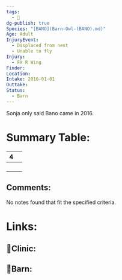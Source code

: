 ```yaml
---
tags:
  - 🦅
dg-publish: true
Species: "[BANO](Barn-Owl-(BANO).md)"
Age: Adult
InjuryEvent:
  - Displaced from nest
  - Unable to fly
Injury:
  - FX R Wing
Finder: 
Location: 
Intake: 2016-01-01
Outtake: 
Status:
  - Barn
---
```

Sonja only said Bano came in 2016.

# Summary Table:

<div><table class="dataview table-view-table"><thead class="table-view-thead"><tr class="table-view-tr-header"><th class="table-view-th"><span></span><span class="dataview small-text">4</span></th><th class="table-view-th"><span></span></th></tr></thead><tbody class="table-view-tbody"><tr><td><span></span></td><td><span></span></td></tr><tr><td><span></span></td><td><span></span></td></tr><tr><td><span></span></td><td><span></span></td></tr><tr><td><span></span></td><td><span></span></td></tr></tbody></table></div>

## Comments:

<p><span><p dir="auto">No notes found that fit the specified criteria.</p></span></p>

# Links:

## 🏥Clinic:



## 🏡Barn:


